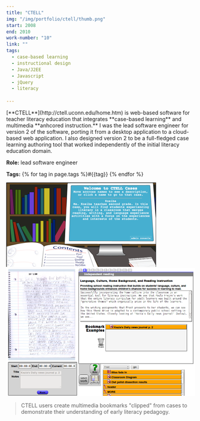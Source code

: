 ```yaml
---
title: "CTELL"
img: "/img/portfolio/ctell/thumb.png"
start: 2008
end: 2010
work-number: "10"
link: ""
tags:
  - case-based learning
  - instructional design
  - Java/J2EE
  - Javascript
  - jQuery
  - literacy

---
```

<div class="row">
  <div class="col-md-5" markdown="1">
[**CTELL**](http://ctell.uconn.edu/home.htm) is web-based software for teacher literacy education
that integrates **case-based learning** and multimedia **anhcored instruction.** I was the lead software engineer for version 2 of the software, porting it from a desktop application to a cloud-based web application.  I also designed version 2 to be a full-fledged case learning authoring tool that worked independently of the initial literacy education domain.

**Role:** lead software engineer

**Tags:** {% for tag in page.tags %}<span class="tag type-code">#{{tag}}</span> {% endfor %}
  </div>
  <div class="col-md-7" markdown="0">
    <img src="/img/portfolio/ctell/ctell-home.png" class="img-fluid" alt="ctell list of literacy cases">
  </div>
</div>

<div class="row">
  <div class="col-md-9">
    <img src="/img/portfolio/ctell/ctell-essay.png" class="img-fluid" alt="ctell list of literacy cases">
  </div>
  <div class="col-md-3" markdown="0">
    <blockquote class="text-muted text-center">
      CTELL users create multimedia bookmarks "clipped"
      from cases to
      demonstrate their understanding of early literacy
      pedagogy.
    </blockquote>
  </div>
</div>
